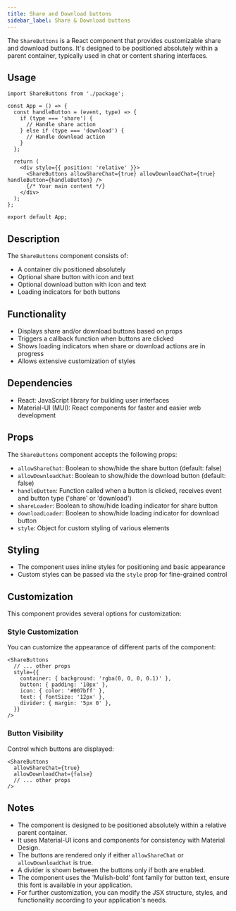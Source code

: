 ```yaml
---
title: Share and Download buttons
sidebar_label: Share & Download buttons
---
```


<head>
  <title> Share and Download buttons </title>
  <meta name="description" content="your meta content goes here" />
</head>

The `ShareButtons` is a React component that provides customizable share and download buttons. It's designed to be positioned absolutely within a parent container, typically used in chat or content sharing interfaces.

<!-- <img src="/img/molecules/shareButtons.png" alt="Share button molecule" /> -->

## Usage

```tsx
import ShareButtons from './package';

const App = () => {
  const handleButton = (event, type) => {
    if (type === 'share') {
      // Handle share action
    } else if (type === 'download') {
      // Handle download action
    }
  };

  return (
    <div style={{ position: 'relative' }}>
      <ShareButtons allowShareChat={true} allowDownloadChat={true} handleButton={handleButton} />
      {/* Your main content */}
    </div>
  );
};

export default App;
```

## Description

The `ShareButtons` component consists of:

- A container div positioned absolutely
- Optional share button with icon and text
- Optional download button with icon and text
- Loading indicators for both buttons

## Functionality

- Displays share and/or download buttons based on props
- Triggers a callback function when buttons are clicked
- Shows loading indicators when share or download actions are in progress
- Allows extensive customization of styles

## Dependencies

- React: JavaScript library for building user interfaces
- Material-UI (MUI): React components for faster and easier web development

## Props

The `ShareButtons` component accepts the following props:

- `allowShareChat`: Boolean to show/hide the share button (default: false)
- `allowDownloadChat`: Boolean to show/hide the download button (default: false)
- `handleButton`: Function called when a button is clicked, receives event and button type ('share' or 'download')
- `shareLoader`: Boolean to show/hide loading indicator for share button
- `downloadLoader`: Boolean to show/hide loading indicator for download button
- `style`: Object for custom styling of various elements

## Styling

- The component uses inline styles for positioning and basic appearance
- Custom styles can be passed via the `style` prop for fine-grained control

## Customization

This component provides several options for customization:

### Style Customization

You can customize the appearance of different parts of the component:

```tsx
<ShareButtons
  // ... other props
  style={{
    container: { background: 'rgba(0, 0, 0, 0.1)' },
    button: { padding: '10px' },
    icon: { color: '#007bff' },
    text: { fontSize: '12px' },
    divider: { margin: '5px 0' },
  }}
/>
```

### Button Visibility

Control which buttons are displayed:

```tsx
<ShareButtons
  allowShareChat={true}
  allowDownloadChat={false}
  // ... other props
/>
```

## Notes

- The component is designed to be positioned absolutely within a relative parent container.
- It uses Material-UI icons and components for consistency with Material Design.
- The buttons are rendered only if either `allowShareChat` or `allowDownloadChat` is true.
- A divider is shown between the buttons only if both are enabled.
- The component uses the 'Mulish-bold' font family for button text, ensure this font is available in your application.
- For further customization, you can modify the JSX structure, styles, and functionality according to your application's needs.
